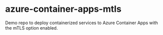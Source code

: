 # azure-container-apps-mtls

Demo repo to deploy containerized services to Azure Container Apps with the mTLS option enabled.
